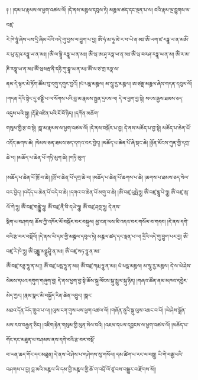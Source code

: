 ﻿  
༈   ། །དམ་པ་རྣམས་ལ་ཕྱག་འཚལ་ལོ། །དེ་ནས་མཎྜལ་དབུལ་ཏེ། མཎྜལ་ཚད་དང་ལྡན་པ་ལ། བའི་རྣམ་ལྔ་བྱུགས་ལ་བཛྲ་  
རེ་ཁེ་ཧཱུཾ་ཞེས་པས་དྲི་ཞིམ་པོའི་འདེ་གུ་བྱས་ལ་བྱུག་པ་བྱ། ཨོཾ་ཧཾ་མ་ཧཱ་མེ་ར་བ་ཡེ་ན་མཿ་ཨོཾ་ཡག་ཛ་རཏྣཱ་ཡ་ན་མཨོཾ་ར་པུ་རུ་ཥ་རཏྣཱ་ཡ་ན་མཿ། །ཨོཾ་ལ་སྟྲཱི་རཏྣཱ་ཡ་ན་མཿ། ཨོཾ་ཝ་ཨ་ཤྭ་རཏྣ་ཡ་ན་མཿ་ཨོཾ་ཝ་བརཤ་རཏྣཱ་ཡ་ན་མ། ཨོཾ་ར་མ་ཎི་རཏྣཱ་ཡ་ན་མཿ་ཨོཾ་ཝསརྦ་ནི་དཧི་ཀུ་བྷཱ་ཡ་ན་མཿ་ཨོཾ་ལ་ཙ་ཀྲ་རཏྣ་ལ་  
ནམ་དེ་ལྟར་མེ་ཏོག་ཚོམ་བུ་དགུ་དགུར་བྱའོ། །པཾ་པདྨ་མཎྜལ། མ་སཱུ་རྱ་མཎྜལ། ཨ་ཙནྡ་མཎྜལ་ཞེས་གདན་དབུལ་ལོ། །གདན་དེའི་སྟེང་དུ་ཙནྡྲི་པ་ལ་སོགས་པའི་བླ་མ་རྣམས་སྤྱན་དྲངས་ལ། དེ་ལ་ཕྱག་བྱ་སྟེ། སངས་རྒྱས་ཐམས་ཅད་འདུས་པའི་སྐུ། །རྡོ་རྗེ་འཛིན་པའི་ངོ་བོ་ཉིད། །དཀོན་མཆོག་  
གསུམ་གྱི་རྩ་བ་སྟེ། །བླ་མ་རྣམས་ལ་ཕྱག་འཚལ་ལོ། །དེ་ནས་བསྐོར་པ་བྱ། དེ་ནས་མཆོད་པ་བྱ་སྟེ། མཆོད་པ་ཆེན་པོ་འདོད་ཆགས་ཆེ། །སེམས་ཅན་ཐམས་ཅད་དགའ་བར་བྱེད། །མཆོད་པ་ཆེན་པོ་ཞེ་སྡང་ཆེ། །ཉོན་མོངས་ཀུན་གྱི་དགྲ་ཆེ་བ། །མཆོད་པ་ཆེན་པོ་གཏི་མུག་ཆེ། །གཏི་མུག་  
  
།མཆོད་པ་ཆེན་པོ་ཁྲོ་བ་ཆེ། །ཁྲོ་བ་ཆེན་པོ་དགྲ་ཆེ་བ། །མཆོད་པ་ཆེན་པོ་ཆགས་པ་ཆེ། །ཆགས་པ་ཐམས་ཅད་སེལ་བར་བྱེད། །འདོད་པ་ཆེན་པོ་བདེ་བ་ཆེ། །དགའ་བ་ཆེན་པོ་མགུ་བ་ཆེ། །ཨོཾ་བཛྲ་པུཥྤེ་ཧཱུ། ཨོཾ་བཛྲ་དྷཱུ་པེ་ཧཱུ། ཨོཾ་བཛྲ་ཨཱ་ལོ་ཀེ་ཧཱུ། ཨོཾ་བཛྲ་གནྡྷེ་ཧཱུ། ཨོཾ་བཛྲ་ནཻ་བི་དཡེ་ཧཱུ། ཨོཾ་བཛྲ་ཤབྡ་ཧཱུ། དེ་ནས་  
སྡིག་པ་བཤགས། ཆོས་ཀྱི་འཁོར་ལོ་བསྐོར་བར་བསྐུལ། མྱ་ངན་ལས་མི་འདའ་བར་གསོལ་བ་གདབ། །དེ་ནས་དགེ་བའི་རྩ་བར་བསྡོའོ། །དེ་ནས་ཡི་དམ་གྱི་མཎྜལ་དབུལ་ཏེ། མཎྜལ་ཚད་དང་ལྡན་པ་ལ། དྲིའི་འདེ་གུ་བྱུག་པར་བྱ། ཨོཾ་བཛྲ་རེ་ཁེ་ཧཱུ། ཨོཾ་བུདྡྷ་མཉྫུ་ཤྲཱི་ན་མཿ། ཨོཾ་བཛྲ་སཏ་ཧཱུ་ན་མཿ་  
ཨོཾ་བཛྲ་རནྟ་ཧཱུ་ན་མ༑། ཨོཾ་བཛྲ་པདྨ་ཧཱུ་ན་མཿ། ཨོཾ་བཛྲ་ཀརྨ་ཧཱུ་ན་མཿ། པཾ་པདྨ་མཎྜལ། མ་སཱུ་རྱ་མཎྜལ། དེ་ལ་ཡེ་ཤེས་སེམས་དཔའ་དགུག་གཞུག་བྱ། དེ་ནས་ཕྱག་བྱ་སྟེ་ཆོས་སྐུ་ལོངས་སྐུ་སྤྲུལ་སྐུ་ཉིད། །གཞའ་ཚོན་ནམ་མཁའ་དབྱེར་མེད་ཀྱང། །རྣམ་སྣང་མི་བསྐྱོད་རིན་ཆེན་འབྱུང། །སྣང་  
མཐའ་དོན་ཡོད་གྲུབ་པ་ལ། །ལུས་ངག་གུས་པས་ཕྱག་འཚལ་ལོ། །གཞོན་ནུའི་སྐུ་ལུས་འཆང་བ་པོ། །ཡེ་ཤེས་སྒྲོན་མས་རབ་བརྒྱན་ཅིང། །འཇིག་རྟེན་གསུམ་གྱི་མུན་སེལ་བའི། །འཇམ་དཔལ་དབྱངས་ལ་ཕྱག་འཚལ་ལོ། །མཆོད་པ་གོང་དང་མཐུན་པ་བཤམས་ནས་དགེ་བའི་རྩ་བར་བསྡོ་  
བ་ཡན་ཆད་གོང་དང་མཐུན། དེ་ནས་ཡེ་ཤེས་པ་གཤེགས་སུ་གསོལ། དམ་ཚིག་པ་རང་ལ་བསྡུ། ཡི་གེ་བརྒྱ་པའི་བཤགས་པ་བྱ། བླ་མའི་མཎྜལ་ཡི་དམ་གྱི་མཎྜལ་གྱི་ཆོ་ག་འབྲོ་ལོ་ཙཱ་བས་བསྒྱུར་བ་རྫོགས་སོ།།  
  
  
